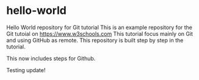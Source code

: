 # hello-world
Hello World repository for Git tutorial
This is an example repository for the Git tutoial on https://www.w3schools.com
This tutorial focus mainly on Git and using GitHub as remote.
This repository is built step by step in the tutorial.

This now includes steps for Github.

Testing update!
